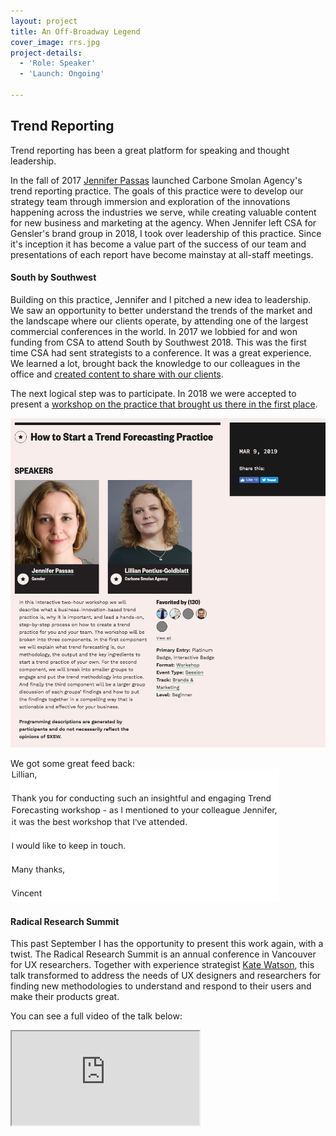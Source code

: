 ```yaml
---
layout: project
title: An Off-Broadway Legend
cover_image: rrs.jpg
project-details:
  - 'Role: Speaker'
  - 'Launch: Ongoing'

---
```



## Trend Reporting  
Trend reporting has been a great platform for speaking and thought leadership.

In the fall of 2017 [Jennifer Passas](https://www.linkedin.com/in/jennifer-passas-70697523/) launched Carbone Smolan Agency's trend reporting practice. The goals of this practice were to develop our strategy team through immersion and exploration of the innovations happening across the industries we serve, while creating valuable content for new business and marketing at the agency. When Jennifer left CSA for Gensler's brand group in 2018, I took over leadership of this practice. Since it's inception it has become a value part of the success of our team and presentations of each report have become mainstay at all-staff meetings.

#### South by Southwest  
Building on this practice, Jennifer and I pitched a new idea to leadership. We saw an opportunity to better understand the trends of the market and the landscape where our clients operate, by attending one of the largest commercial conferences in the world. In 2017 we lobbied for and won funding from CSA to attend South by Southwest 2018. This was the first time CSA had sent strategists to a conference. It was a great experience. We learned a lot, brought back the knowledge to our colleagues in the office and [created content to share with our clients](https://www.carbonesmolan.com/press/bravery-sustainability-and-your-future-audience-trends-from-sxsw.html).

The next logical step was to participate. In 2018 we were accepted to present a [workshop on the practice that brought us there in the first place](https://schedule.sxsw.com/2019/events/PP87035).

![image](/assets/images/sxsw2019site.png)

We got some great feed back:
![image](/assets/images/Ind1.png)

#### Radical Research Summit
This past September I has the opportunity to present this work again, with a twist. The Radical Research Summit is an annual conference in Vancouver for UX researchers. Together with experience strategist [Kate Watson](https://www.linkedin.com/in/hikatewatson/), this talk transformed to address the needs of UX designers and researchers for finding new methodologies to understand and respond to their users and make their products great.

You can see a full video of the talk below:

<div class="embed-responsive embed-responsive-16by9 mt-4">
  <iframe class="embed-responsive-item" src="https://drive.google.com/file/d/1ESXwu46ZpxWYHOGXewe0ALB3qnWSfxnL/preview"></iframe>
</div>

